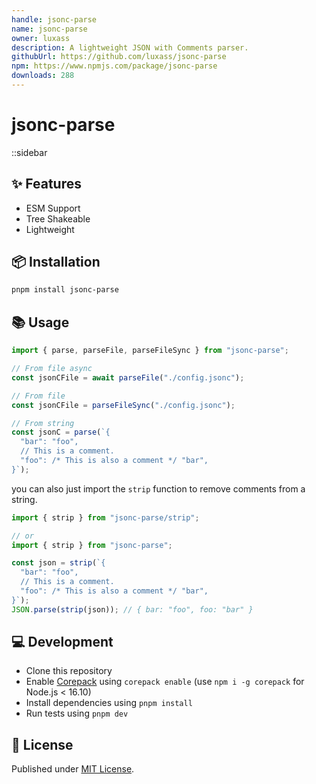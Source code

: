 ```yaml
---
handle: jsonc-parse
name: jsonc-parse
owner: luxass
description: A lightweight JSON with Comments parser.
githubUrl: https://github.com/luxass/jsonc-parse
npm: https://www.npmjs.com/package/jsonc-parse
downloads: 288
---
```


# jsonc-parse

::sidebar

## ✨ Features

* ESM Support
* Tree Shakeable
* Lightweight

## 📦 Installation

```sh
pnpm install jsonc-parse
```

## 📚 Usage

```ts
import { parse, parseFile, parseFileSync } from "jsonc-parse";

// From file async
const jsonCFile = await parseFile("./config.jsonc");

// From file
const jsonCFile = parseFileSync("./config.jsonc");

// From string
const jsonC = parse(`{
  "bar": "foo",
  // This is a comment.
  "foo": /* This is also a comment */ "bar",
}`);
```

you can also just import the `strip` function to remove comments from a string.

```ts
import { strip } from "jsonc-parse/strip";

// or
import { strip } from "jsonc-parse";

const json = strip(`{
  "bar": "foo",
  // This is a comment.
  "foo": /* This is also a comment */ "bar",
}`);
JSON.parse(strip(json)); // { bar: "foo", foo: "bar" }
```

## 💻 Development

* Clone this repository
* Enable [Corepack](https://github.com/nodejs/corepack) using `corepack enable` (use `npm i -g corepack` for Node.js < 16.10)
* Install dependencies using `pnpm install`
* Run tests using `pnpm dev`

## 📄 License

Published under [MIT License](https://github.com/luxass/jsonc-parse/blob/main/LICENSE).
